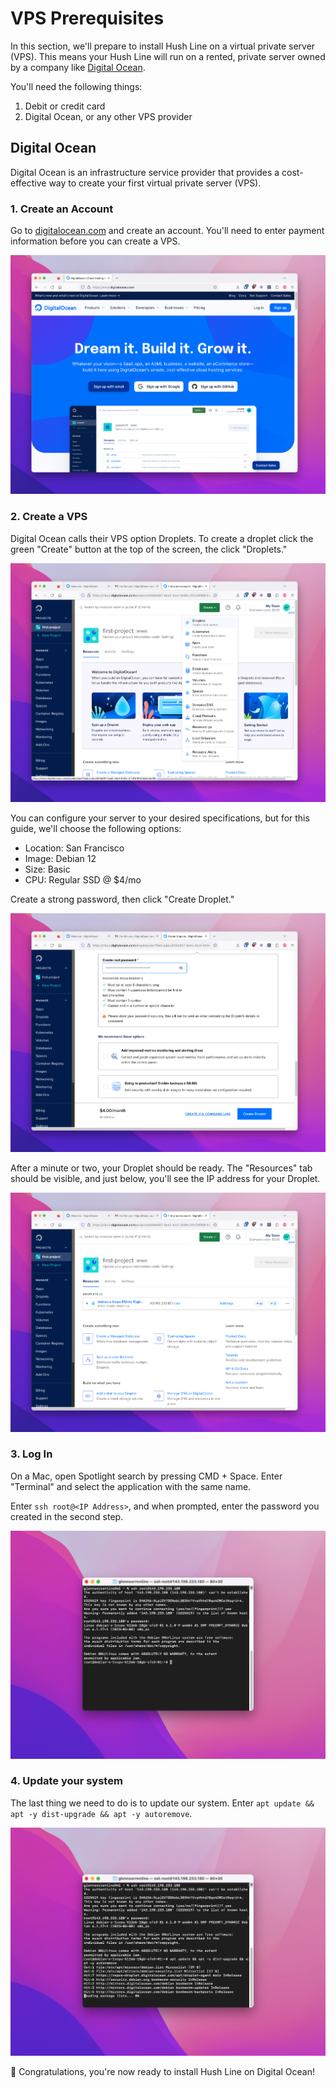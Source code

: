 # VPS Prerequisites

In this section, we'll prepare to install Hush Line on a virtual private server (VPS). This means your Hush Line will run on a rented, private server owned by a company like [Digital Ocean](https://www.digitalocean.com/).

You'll need the following things:

1. Debit or credit card
2. Digital Ocean, or any other VPS provider

## Digital Ocean

Digital Ocean is an infrastructure service provider that provides a cost-effective way to create your first virtual private server (VPS).

### 1. Create an Account

Go to [digitalocean.com](https://www.digitalocean.com/) and create an account. You'll need to enter payment information before you can create a VPS.

<img src="../img/29-digital-ocean.png">

### 2. Create a VPS

Digital Ocean calls their VPS option Droplets. To create a droplet click the green "Create" button at the top of the screen, the click "Droplets."

<img src="../img/30-new-droplet.png">

You can configure your server to your desired specifications, but for this guide, we'll choose the following options:

- Location: San Francisco
- Image: Debian 12
- Size: Basic
- CPU: Regular SSD @ $4/mo

Create a strong password, then click "Create Droplet."

<img src="../img/31-create-droplet.png">

After a minute or two, your Droplet should be ready. The "Resources" tab should be visible, and just below, you'll see the IP address for your Droplet.

<img src="../img/32-droplet.png">

### 3. Log In

On a Mac, open Spotlight search by pressing CMD + Space. Enter "Terminal" and select the application with the same name.

Enter `ssh root@<IP Address>`, and when prompted, enter the password you created in the second step.

<img src="../img/33-terminal.png">

### 4. Update your system

The last thing we need to do is to update our system. Enter `apt update && apt -y dist-upgrade && apt -y autoremove`.

<img src="../img/33-update.png">

🎉 Congratulations, you're now ready to install Hush Line on Digital Ocean!
